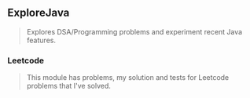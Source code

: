  ## ExploreJava
> Explores DSA/Programming problems and experiment recent Java features.

 ### Leetcode
> This module has problems, my solution and tests for Leetcode problems that I've solved. 
